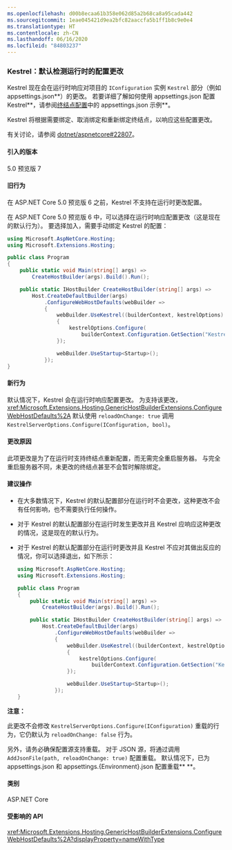 ```yaml
---
ms.openlocfilehash: d00b8ecaa61b358e062d85a2b68ca8a95cada442
ms.sourcegitcommit: 1eae045421d9ea2bfc82aaccfa5b1ff1b8c9e0e4
ms.translationtype: HT
ms.contentlocale: zh-CN
ms.lasthandoff: 06/16/2020
ms.locfileid: "84803237"
---
```

### <a name="kestrel-configuration-changes-at-run-time-detected-by-default"></a>Kestrel：默认检测运行时的配置更改

Kestrel 现在会在运行时响应对项目的 `IConfiguration` 实例 `Kestrel` 部分（例如 appsettings.json**）的更改。 若要详细了解如何使用 appsettings.json 配置 Kestrel**，请参阅[终结点配置](/aspnet/core/fundamentals/servers/kestrel#endpoint-configuration)中的 appsettings.json 示例**。

Kestrel 将根据需要绑定、取消绑定和重新绑定终结点，以响应这些配置更改。

有关讨论，请参阅 [dotnet/aspnetcore#22807](https://github.com/dotnet/aspnetcore/issues/22807)。

#### <a name="version-introduced"></a>引入的版本

5.0 预览版 7

#### <a name="old-behavior"></a>旧行为

在 ASP.NET Core 5.0 预览版 6 之前，Kestrel 不支持在运行时更改配置。

在 ASP.NET Core 5.0 预览版 6 中，可以选择在运行时响应配置更改（这是现在的默认行为）。 要选择加入，需要手动绑定 Kestrel 的配置：

```csharp
using Microsoft.AspNetCore.Hosting;
using Microsoft.Extensions.Hosting;

public class Program
{
    public static void Main(string[] args) =>
        CreateHostBuilder(args).Build().Run();

    public static IHostBuilder CreateHostBuilder(string[] args) =>
        Host.CreateDefaultBuilder(args)
            .ConfigureWebHostDefaults(webBuilder =>
            {
                webBuilder.UseKestrel((builderContext, kestrelOptions) =>
                {
                    kestrelOptions.Configure(
                        builderContext.Configuration.GetSection("Kestrel"), reloadOnChange: true);
                });

                webBuilder.UseStartup<Startup>();
            });
}
```

#### <a name="new-behavior"></a>新行为

默认情况下，Kestrel 会在运行时响应配置更改。 为支持该更改，<xref:Microsoft.Extensions.Hosting.GenericHostBuilderExtensions.ConfigureWebHostDefaults%2A> 默认使用 `reloadOnChange: true` 调用 `KestrelServerOptions.Configure(IConfiguration, bool)`。

#### <a name="reason-for-change"></a>更改原因

此项更改是为了在运行时支持终结点重新配置，而无需完全重启服务器。 与完全重启服务器不同，未更改的终结点甚至不会暂时解除绑定。

#### <a name="recommended-action"></a>建议操作

* 在大多数情况下，Kestrel 的默认配置部分在运行时不会更改，这种更改不会有任何影响，也不需要执行任何操作。
* 对于 Kestrel 的默认配置部分在运行时发生更改并且 Kestrel 应响应这种更改的情况，这是现在的默认行为。
* 对于 Kestrel 的默认配置部分在运行时更改并且 Kestrel 不应对其做出反应的情况，你可以选择退出，如下所示：

    ```csharp
    using Microsoft.AspNetCore.Hosting;
    using Microsoft.Extensions.Hosting;

    public class Program
    {
        public static void Main(string[] args) =>
            CreateHostBuilder(args).Build().Run();

        public static IHostBuilder CreateHostBuilder(string[] args) =>
            Host.CreateDefaultBuilder(args)
                .ConfigureWebHostDefaults(webBuilder =>
                {
                    webBuilder.UseKestrel((builderContext, kestrelOptions) =>
                    {
                        kestrelOptions.Configure(
                            builderContext.Configuration.GetSection("Kestrel"), reloadOnChange: false);
                    });

                    webBuilder.UseStartup<Startup>();
                });
    }
    ```

**注意：**

此更改不会修改 `KestrelServerOptions.Configure(IConfiguration)` 重载的行为，它仍默认为 `reloadOnChange: false` 行为。

另外，请务必确保配置源支持重载。 对于 JSON 源，将通过调用 `AddJsonFile(path, reloadOnChange: true)` 配置重载。 默认情况下，已为 appsettings.json 和 appsettings.{Environment}.json 配置重载** **。

#### <a name="category"></a>类别

ASP.NET Core

#### <a name="affected-apis"></a>受影响的 API

<xref:Microsoft.Extensions.Hosting.GenericHostBuilderExtensions.ConfigureWebHostDefaults%2A?displayProperty=nameWithType>

<!-- 

#### Affected APIs

`Overload:Microsoft.Extensions.Hosting.GenericHostBuilderExtensions.ConfigureWebHostDefaults`

-->
